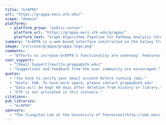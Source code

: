 ```yaml
---
title: "GrAPPA"
url: "https://grappa.eecs.utk.edu/"
scope: "domain"
platforms:
  - platform_group: "public-server"
    platform_url: "https://grappa.eecs.utk.edu/grappa/"
    platform_text: "Graph Algorithms Pipeline for Pathway Analysis (GrAPPA) Server"
summary: "GrAPPA is a web-based interface constructed on the Galaxy framework for graph theoretical tools. It contains novel combinatorial methods integrated into a complete microarray analysis toolchain, from uploading raw high-throughput data to visualization of results. "
image: "/src/use/grappa/grappa-logo.png"
comments:
  - "Efforts to increase GrAPPA’s functionality are underway. Features now being incorporated include a larger repertoire of pre-processing options, including Gaussian graphical models and an expanded set of correlation metrics such as mutual information; more powerful post-processing capabilities, for example, software tools for Bayesian analysis; and links to related web-centric resources, e.g. GeneWeaver, so that users can seamlessly transfer data and results"
user_support:
  - "[Email Support](mailto:grappa@utk.edu)"
  - "Suggestions and feedback from the user community are encouraged."
quotas:
  - "You have to verify your email account before running jobs."
  - "Quota: 5GB. To have more space, please contact grappa@utk.edu"
  - "Data will be kept 60 days after deletion from history or library."
  - "FTP is not activated in this instance."
citations:
pub_libraries:
  - "GrAPPA"
sponsors:
  - "The [Langston Lab at the University of Tennessee](http://web.eecs.utk.edu/~langston/)"
---
```


